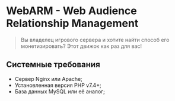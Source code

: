 # WebARM - Web Audience Relationship Management
> Вы владелец игрового сервера и хотите найти способ его монетизировать? Этот движок как раз для вас!


## Системные требования
* Сервер Nginx или Apache;
* Установленная версия PHP v7.4+;
* База данных MySQL или её аналог;
